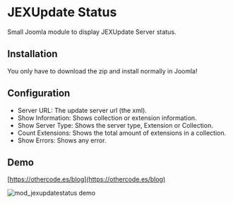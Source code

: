 # JEXUpdate Status

Small Joomla module to display JEXUpdate Server status.

## Installation

You only have to download the zip and install normally in Joomla!

## Configuration

- Server URL: The update server url (the xml).
- Show Information: Shows collection or extension information.
- Show Server Type: Shows the server type, Extension or Collection.
- Count Extensions: Shows the total amount of extensions in a collection.
- Show Errors: Shows any error.

## Demo

[https://othercode.es/blog](https://othercode.es/blog)

![mod_jexupdatestatus demo](https://othercode.es/images/stories/mod_jexupdatestatus-demo.png)